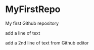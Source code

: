 # MyFirstRepo
My first Github repository

add a line of text

add a 2nd line of text from Github editor
